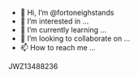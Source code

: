 - 👋 Hi, I’m @fortoneighstands
- 👀 I’m interested in ...
- 🌱 I’m currently learning ...
- 💞️ I’m looking to collaborate on ...
- 📫 How to reach me ...

<!---
fortoneighstands/fortoneighstands is a ✨ special ✨ repository because its `README.md` (this file) appears on your GitHub profile.
You can click the Preview link to take a look at your changes.
--->JWZ13488236
